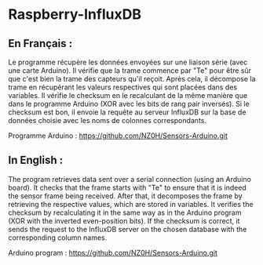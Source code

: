 # Raspberry-InfluxDB

## En Français :
Le programme récupère les données envoyées sur une liaison série (avec une carte Arduino). Il vérifie que la trame commence par "Te" pour être sûr que c'est bien la trame des capteurs qu'il reçoit. Après cela, il décompose la trame en récupérant les valeurs respectives qui sont placées dans des variables. Il vérifie le checksum en le recalculant de la même manière que dans le programme Arduino (XOR avec les bits de rang pair inversés). Si le checksum est bon, il envoie la requête au serveur InfluxDB sur la base de données choisie avec les noms de colonnes correspondants.

Programme Arduino : https://github.com/NZ0H/Sensors-Arduino.git

## In English :

The program retrieves data sent over a serial connection (using an Arduino board). It checks that the frame starts with "Te" to ensure that it is indeed the sensor frame being received. After that, it decomposes the frame by retrieving the respective values, which are stored in variables. It verifies the checksum by recalculating it in the same way as in the Arduino program (XOR with the inverted even-position bits). If the checksum is correct, it sends the request to the InfluxDB server on the chosen database with the corresponding column names.

Arduino program : https://github.com/NZ0H/Sensors-Arduino.git
